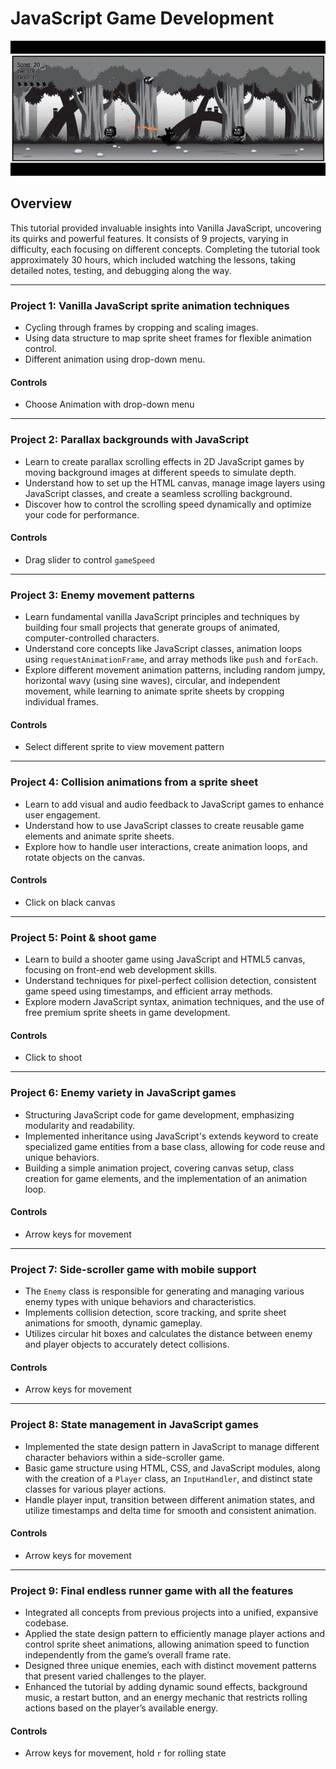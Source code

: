 # JavaScript Game Development

![Gameplay Preview](./Project9/assets/final-project.gif)

## Overview
This tutorial provided invaluable insights into Vanilla JavaScript, uncovering its quirks and powerful features. It consists of 9 projects, varying in difficulty, each focusing on different concepts. Completing the tutorial took approximately 30 hours, which included watching the lessons, taking detailed notes, testing, and debugging along the way.

<hr>

### Project 1: Vanilla JavaScript sprite animation techniques
- Cycling through frames by cropping and scaling images.
- Using data structure to map sprite sheet frames for flexible animation control.
- Different animation using drop-down menu.

#### Controls
- Choose Animation with drop-down menu

<hr>

### Project 2: Parallax backgrounds with JavaScript
- Learn to create parallax scrolling effects in 2D JavaScript games by moving background images at different speeds to simulate depth.
- Understand how to set up the HTML canvas, manage image layers using JavaScript classes, and create a seamless scrolling background.
- Discover how to control the scrolling speed dynamically and optimize your code for performance.

#### Controls
- Drag slider to control `gameSpeed`

<hr>

### Project 3: Enemy movement patterns
- Learn fundamental vanilla JavaScript principles and techniques by building four small projects that generate groups of animated, computer-controlled characters.
- Understand core concepts like JavaScript classes, animation loops using `requestAnimationFrame`, and array methods like `push` and `forEach`.
- Explore different movement animation patterns, including random jumpy, horizontal wavy (using sine waves), circular, and independent movement, while learning to animate sprite sheets by cropping individual frames.

#### Controls
- Select different sprite to view movement pattern

<hr>

### Project 4: Collision animations from a sprite sheet
- Learn to add visual and audio feedback to JavaScript games to enhance user engagement.
- Understand how to use JavaScript classes to create reusable game elements and animate sprite sheets.
- Explore how to handle user interactions, create animation loops, and rotate objects on the canvas.

#### Controls
- Click on black canvas

<hr>

### Project 5: Point & shoot game
- Learn to build a shooter game using JavaScript and HTML5 canvas, focusing on front-end web development skills.
- Understand techniques for pixel-perfect collision detection, consistent game speed using timestamps, and efficient array methods.
- Explore modern JavaScript syntax, animation techniques, and the use of free premium sprite sheets in game development.

#### Controls
- Click to shoot

<hr>

### Project 6: Enemy variety in JavaScript games
- Structuring JavaScript code for game development, emphasizing modularity and readability.
- Implemented inheritance using JavaScript's extends keyword to create specialized game entities from a base class, allowing for code reuse and unique behaviors.
- Building a simple animation project, covering canvas setup, class creation for game elements, and the implementation of an animation loop.

#### Controls
- Arrow keys for movement

<hr>

### Project 7: Side-scroller game with mobile support
- The `Enemy` class is responsible for generating and managing various enemy types with unique behaviors and characteristics.  
- Implements collision detection, score tracking, and sprite sheet animations for smooth, dynamic gameplay.  
- Utilizes circular hit boxes and calculates the distance between enemy and player objects to accurately detect collisions.

#### Controls
- Arrow keys for movement

<hr>

### Project 8: State management in JavaScript games
- Implemented the state design pattern in JavaScript to manage different character behaviors within a side-scroller game.
- Basic game structure using HTML, CSS, and JavaScript modules, along with the creation of a `Player` class, an `InputHandler`, and distinct state classes for various player actions.
- Handle player input, transition between different animation states, and utilize timestamps and delta time for smooth and consistent animation.

#### Controls
- Arrow keys for movement

<hr>

### Project 9: Final endless runner game with all the features

- Integrated all concepts from previous projects into a unified, expansive codebase.  
- Applied the state design pattern to efficiently manage player actions and control sprite sheet animations, allowing animation speed to function independently from the game’s overall frame rate.  
- Designed three unique enemies, each with distinct movement patterns that present varied challenges to the player.  
- Enhanced the tutorial by adding dynamic sound effects, background music, a restart button, and an energy mechanic that restricts rolling actions based on the player’s available energy.

#### Controls

- Arrow keys for movement, hold `r` for rolling state
